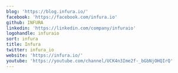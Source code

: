 ```yaml
---
blog: 'https://blog.infura.io/'
facebook: 'https://facebook.com/infura.io'
github: INFURA
linkedin: 'https://linkedin.com/company/infuraio'
logohandle: infuraio
sort: infura
title: Infura
twitter: infura_io
website: 'https://infura.io/'
youtube: 'https://youtube.com/channel/UCK4n3Ime2f-_bGbNjOHQIrQ'
---
```

